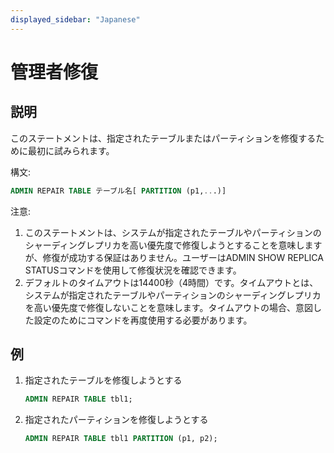 ```yaml
---
displayed_sidebar: "Japanese"
---
```


# 管理者修復

## 説明

このステートメントは、指定されたテーブルまたはパーティションを修復するために最初に試みられます。

構文:

```sql
ADMIN REPAIR TABLE テーブル名[ PARTITION (p1,...)]
```

注意:

1. このステートメントは、システムが指定されたテーブルやパーティションのシャーディングレプリカを高い優先度で修復しようとすることを意味しますが、修復が成功する保証はありません。ユーザーはADMIN SHOW REPLICA STATUSコマンドを使用して修復状況を確認できます。
2. デフォルトのタイムアウトは14400秒（4時間）です。タイムアウトとは、システムが指定されたテーブルやパーティションのシャーディングレプリカを高い優先度で修復しないことを意味します。タイムアウトの場合、意図した設定のためにコマンドを再度使用する必要があります。

## 例

1. 指定されたテーブルを修復しようとする

    ```sql
    ADMIN REPAIR TABLE tbl1;
    ```

2. 指定されたパーティションを修復しようとする

    ```sql
    ADMIN REPAIR TABLE tbl1 PARTITION (p1, p2);
    ```